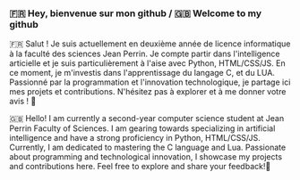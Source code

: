 ### 🇫🇷 Hey, bienvenue sur mon github / 🇬🇧 Welcome to my github

🇫🇷 Salut ! Je suis actuellement en deuxième année de licence informatique à la faculté des sciences Jean Perrin. Je compte partir dans l'intelligence articielle et je suis particulièrement à l'aise avec Python, HTML/CSS/JS. En ce moment, je m'investis dans l'apprentissage du langage C, et du LUA. Passionné par la programmation et l'innovation technologique, je partage ici mes projets et contributions. N'hésitez pas à explorer et à me donner votre avis ! 🚀

🇬🇧 Hello! I am currently a second-year computer science student at Jean Perrin Faculty of Sciences. I am gearing towards specializing in artificial intelligence and have a strong proficiency in Python, HTML/CSS/JS. Currently, I am dedicated to mastering the C language and Lua. Passionate about programming and technological innovation, I showcase my projects and contributions here. Feel free to explore and share your feedback!🚀

